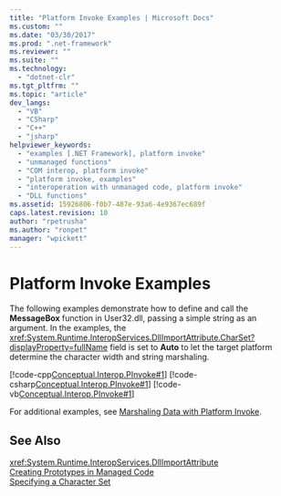 ```yaml
---
title: "Platform Invoke Examples | Microsoft Docs"
ms.custom: ""
ms.date: "03/30/2017"
ms.prod: ".net-framework"
ms.reviewer: ""
ms.suite: ""
ms.technology: 
  - "dotnet-clr"
ms.tgt_pltfrm: ""
ms.topic: "article"
dev_langs: 
  - "VB"
  - "CSharp"
  - "C++"
  - "jsharp"
helpviewer_keywords: 
  - "examples [.NET Framework], platform invoke"
  - "unmanaged functions"
  - "COM interop, platform invoke"
  - "platform invoke, examples"
  - "interoperation with unmanaged code, platform invoke"
  - "DLL functions"
ms.assetid: 15926806-f0b7-487e-93a6-4e9367ec689f
caps.latest.revision: 10
author: "rpetrusha"
ms.author: "ronpet"
manager: "wpickett"
---
```

# Platform Invoke Examples
The following examples demonstrate how to define and call the **MessageBox** function in User32.dll, passing a simple string as an argument. In the examples, the <xref:System.Runtime.InteropServices.DllImportAttribute.CharSet?displayProperty=fullName> field is set to **Auto** to let the target platform determine the character width and string marshaling.  
  
 [!code-cpp[Conceptual.Interop.PInvoke#1](../../../samples/snippets/cpp/VS_Snippets_CLR/Conceptual.Interop.PInvoke/cpp/Example.cpp#1)] 
 [!code-csharp[Conceptual.Interop.PInvoke#1](../../../samples/snippets/csharp/VS_Snippets_CLR/Conceptual.Interop.PInvoke/cs/Example1.cs#1)] 
 [!code-vb[Conceptual.Interop.PInvoke#1](../../../samples/snippets/visualbasic/VS_Snippets_CLR/Conceptual.Interop.PInvoke/vb/Example1.vb#1)]   
  
 For additional examples, see [Marshaling Data with Platform Invoke](../../../docs/framework/interop/marshaling-data-with-platform-invoke.md).  
  
## See Also  
 <xref:System.Runtime.InteropServices.DllImportAttribute>   
 [Creating Prototypes in Managed Code](../../../docs/framework/interop/creating-prototypes-in-managed-code.md)   
 [Specifying a Character Set](../../../docs/framework/interop/specifying-a-character-set.md)